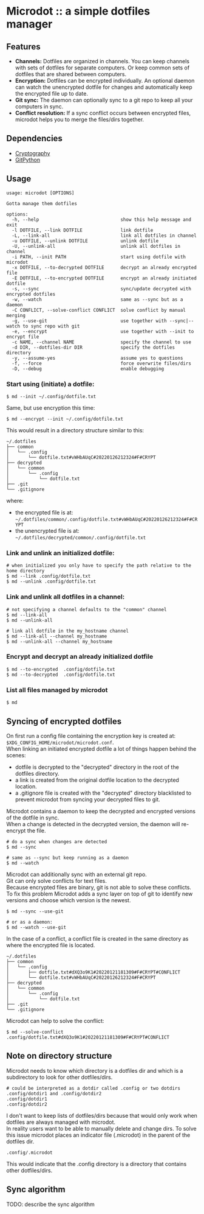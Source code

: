 # Microdot :: a simple dotfiles manager

## Features
- **Channels:** Dotfiles are organized in channels. You can keep channels with sets of dotfiles for separate computers. Or keep common sets of dotfiles that are shared between computers.  
- **Encryption:** Dotfiles can be encrypted individually. An optional daemon can watch the unencrypted dotfile for changes and automatically keep the encrypted file up to date.
- **Git sync:** The daemon can optionally sync to a git repo to keep all your computers in sync.
- **Conflict resolution:** If a sync conflict occurs between encrypted files, microdot helps you to merge the files/dirs together.

## Dependencies
- [Cryptography](https://cryptography.io)
- [GitPython](https://github.com/gitpython-developers/GitPython)

## Usage

    usage: microdot [OPTIONS]

    Gotta manage them dotfiles

    options:
      -h, --help                              show this help message and exit
      -l DOTFILE, --link DOTFILE              link dotfile
      -L, --link-all                          link all dotfiles in channel
      -u DOTFILE, --unlink DOTFILE            unlink dotfile
      -U, --unlink-all                        unlink all dotfiles in channel
      -i PATH, --init PATH                    start using dotfile with microdot
      -x DOTFILE, --to-decrypted DOTFILE      decrypt an already encrypted file
      -E DOTFILE, --to-encrypted DOTFILE      encrypt an already initiated dotfile
      -s, --sync                              sync/update decrypted with encrypted dotfiles
      -w, --watch                             same as --sync but as a daemon
      -C CONFLICT, --solve-conflict CONFLICT  solve conflict by manual merging
      -g, --use-git                           use together with --sync|--watch to sync repo with git
      -e, --encrypt                           use together with --init to encrypt file
      -c NAME, --channel NAME                 specify the channel to use
      -d DIR, --dotfiles-dir DIR              specify the dotfiles directory
      -y, --assume-yes                        assume yes to questions
      -f, --force                             force overwrite files/dirs
      -D, --debug                             enable debugging

### Start using (initiate) a dotfile:

    $ md --init ~/.config/dotfile.txt

Same, but use encryption this time:

    $ md --encrypt --init ~/.config/dotfile.txt

This would result in a directory structure similar to this:

    ~/.dotfiles
    ├── common
    │   └── .config
    │       └── dotfile.txt#vWHbAUqC#20220126212324#F#CRYPT
    ├── decrypted
    │   └── common
    │       └── .config
    │           └── dotfile.txt
    ├── .git
    └── .gitignore

where: 

- the encrypted file is at: ```~/.dotfiles/common/.config/dotfile.txt#vWHbAUqC#20220126212324#F#CRYPT```
- the unencrypted file is at: ```~/.dotfiles/decrypted/common/.config/dotfile.txt```

### Link and unlink an initialized dotfile:

    # when initialized you only have to specify the path relative to the home directory
    $ md --link .config/dotfile.txt
    $ md --unlink .config/dotfile.txt

### Link and unlink all dotfiles in a channel:

    # not specifying a channel defaults to the "common" channel
    $ md --link-all
    $ md --unlink-all

    # link all dotfile in the my_hostname channel
    $ md --link-all --channel my_hostname
    $ md --unlink-all --channel my_hostname

### Encrypt and decrypt an already initialized dotfile

    $ md --to-encrypted  .config/dotfile.txt
    $ md --to-decrypted  .config/dotfile.txt

### List all files managed by microdot

    $ md

## Syncing of encrypted dotfiles
On first run a config file containing the encryption key is created at: ```$XDG_CONFIG_HOME/microdot/microdot.conf```.  
When linking an initiated encrypted dotfile a lot of things happen behind the scenes:

- dotfile is decrypted to the "decrypted" directory in the root of the dotfiles directory.
- a link is created from the original dotfile location to the decrypted location.
- a .gitignore file is created with the "decrypted" directory blacklisted to prevent microdot from syncing your decrypted files to git.

Microdot contains a daemon to keep the decrypted and encrypted versions of the dotfile in sync.  
When a change is detected in the decrypted version, the daemon will re-encrypt the file.  

    # do a sync when changes are detected
    $ md --sync

    # same as --sync but keep running as a daemon
    $ md --watch

Microdot can additionally sync with an external git repo.  
Git can only solve conflicts for text files.  
Because encrypted files are binary, git is not able to solve these conflicts.  
To fix this problem Microdot adds a sync layer on top of git to identify new versions and choose which version is the newest.  

    $ md --sync --use-git

    # or as a daemon:
    $ md --watch --use-git

In the case of a conflict, a conflict file is created in the same directory as where the encrypted file is located.  

    ~/.dotfiles
    ├── common
    │   └── .config
    │       ├── dotfile.txt#dXQ3o9K1#20220121181309#F#CRYPT#CONFLICT
    │       └── dotfile.txt#vWHbAUqC#20220126212324#F#CRYPT
    ├── decrypted
    │   └── common
    │       └── .config
    │           └── dotfile.txt
    ├── .git
    └── .gitignore

Microdot can help to solve the conflict:

    $ md --solve-conflict .config/dotfile.txt#dXQ3o9K1#20220121181309#F#CRYPT#CONFLICT

## Note on directory structure
Microdot needs to know which directory is a dotfiles dir and which is a subdirectory to look for other dotfiles/dirs.

    # could be interpreted as a dotdir called .config or two dotdirs .config/dotdir1 and .config/dotdir2
    .config/dotdir1
    .config/dotdir2

I don't want to keep lists of dotfiles/dirs because that would only work when dotfiles are always managed with microdot.  
In reality users want to be able to manually delete and change dirs.
To solve this issue microdot places an indicator file (.microdot) in the parent of the dotfiles dir.

    .config/.microdot

This would indicate that the .config directory is a directory that contains other dotfiles/dirs.  


## Sync algorithm
TODO: describe the sync algorithm
